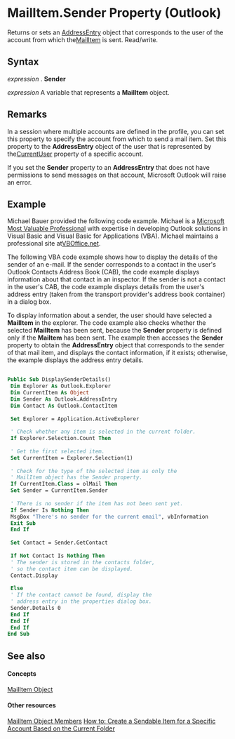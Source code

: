 
# MailItem.Sender Property (Outlook)

Returns or sets an [AddressEntry](d4a0a85e-8bab-bc56-57bc-d70c3c570c8e.md) object that corresponds to the user of the account from which the[MailItem](14197346-05d2-0250-fa4c-4a6b07daf25f.md) is sent. Read/write.


## Syntax

 _expression_ . **Sender**

 _expression_ A variable that represents a **MailItem** object.


## Remarks

In a session where multiple accounts are defined in the profile, you can set this property to specify the account from which to send a mail item. Set this property to the  **AddressEntry** object of the user that is represented by the[CurrentUser](e17ab6a9-344e-b3bf-543c-07590c406a2b.md) property of a specific account.

If you set the  **Sender** property to an **AddressEntry** that does not have permissions to send messages on that account, Microsoft Outlook will raise an error.


## Example

Michael Bauer provided the following code example. Michael is a [Microsoft Most Valuable Professional](https://mvp.microsoft.com/en-us/default.aspx
) with expertise in developing Outlook solutions in Visual Basic and Visual Basic for Applications (VBA). Michael maintains a professional site at[VBOffice.net](http://www.vboffice.net/index.mdl?lang=en).

The following VBA code example shows how to display the details of the sender of an e-mail. If the sender corresponds to a contact in the user's Outlook Contacts Address Book (CAB), the code example displays information about that contact in an inspector. If the sender is not a contact in the user's CAB, the code example displays details from the user's address entry (taken from the transport provider's address book container) in a dialog box. 

To display information about a sender, the user should have selected a  **MailItem** in the explorer. The code example also checks whether the selected **MailItem** has been sent, because the **Sender** property is defined only if the **Mailtem** has been sent. The example then accesses the **Sender** property to obtain the **AddressEntry** object that corresponds to the sender of that mail item, and displays the contact information, if it exists; otherwise, the example displays the address entry details.




```vb
 
Public Sub DisplaySenderDetails() 
 Dim Explorer As Outlook.Explorer 
 Dim CurrentItem As Object 
 Dim Sender As Outlook.AddressEntry 
 Dim Contact As Outlook.ContactItem 
 
 Set Explorer = Application.ActiveExplorer 
 
 ' Check whether any item is selected in the current folder. 
 If Explorer.Selection.Count Then 
 
 ' Get the first selected item. 
 Set CurrentItem = Explorer.Selection(1) 
 
 ' Check for the type of the selected item as only the 
 ' MailItem object has the Sender property. 
 If CurrentItem.Class = olMail Then 
 Set Sender = CurrentItem.Sender 
 
 ' There is no sender if the item has not been sent yet. 
 If Sender Is Nothing Then 
 MsgBox "There's no sender for the current email", vbInformation 
 Exit Sub 
 End If 
 
 Set Contact = Sender.GetContact 
 
 If Not Contact Is Nothing Then 
 ' The sender is stored in the contacts folder, 
 ' so the contact item can be displayed. 
 Contact.Display 
 
 Else 
 ' If the contact cannot be found, display the 
 ' address entry in the properties dialog box. 
 Sender.Details 0 
 End If 
 End If 
 End If 
End Sub
```


## See also


#### Concepts


[MailItem Object](14197346-05d2-0250-fa4c-4a6b07daf25f.md)
#### Other resources


[MailItem Object Members](1094d7df-ee80-a4b0-5a21-db2979506e6b.md)
[How to: Create a Sendable Item for a Specific Account Based on the Current Folder](http://msdn.microsoft.com/library/758e2e9c-3633-2e77-b9e0-14bb8078cf0b%28Office.15%29.aspx)

